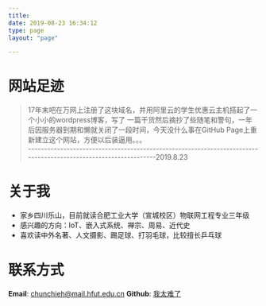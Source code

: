 ```yaml
---
title: 
date: 2019-08-23 16:34:12
type: page
layout: "page"

---
```


# <font face="楷体">网站足迹</font>
> 17年末吧在万网上注册了这块域名，并用阿里云的学生优惠云主机搭起了一个小小的wordpress博客，写了
一篇干货然后摘抄了些随笔和警句，一年后因服务器到期和懒就关闭了一段时间，今天没什么事在GitHub Page上重新建立这个网站，方便以后装逼用。。。             
----------------------------------------------------------------------------------------------------------------2019.8.23

# <font face="楷体">关于我</font>
* 家乡四川乐山，目前就读合肥工业大学（宣城校区）物联网工程专业三年级
* 感兴趣的方向：IoT、嵌入式系统、禅宗、周易、近代史
* 喜欢读中外名著、人文摄影、踢足球、打羽毛球，比较擅长乒乓球

# <font face="楷体">联系方式</font>
__Email__: chunchieh@mail.hfut.edu.cn
__Github__: [我太难了](https://github.com/adeansHFUT?tab=repositories)